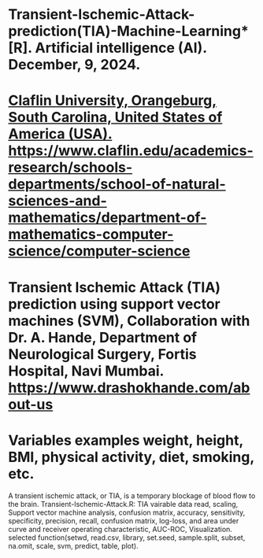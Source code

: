 # Transient-Ischemic-Attack-prediction(TIA)-Machine-Learning* [R]. Artificial intelligence (AI). December, 9, 2024.
# [Claflin University, Orangeburg, South Carolina, United States of America (USA).](https://www.claflin.edu/) https://www.claflin.edu/academics-research/schools-departments/school-of-natural-sciences-and-mathematics/department-of-mathematics-computer-science/computer-science
# Transient Ischemic Attack (TIA) prediction using support vector machines (SVM), Collaboration with Dr. A. Hande, Department of Neurological Surgery, Fortis Hospital, Navi Mumbai. https://www.drashokhande.com/about-us
# Variables examples weight, height, BMI, physical activity, diet, smoking, etc.
A transient ischemic attack, or TIA, is a temporary blockage of blood flow to the brain. 
Transient-Ischemic-Attack.R: TIA vairable data read, scaling, Support vector machine analysis, confusion matrix, accuracy, sensitivity, specificity, precision, recall, confusion matrix, log-loss, and area under curve and receiver operating characteristic, AUC-ROC, Visualization.
selected function(setwd, read.csv, library, set.seed, sample.split, subset, na.omit, scale, svm, predict, table, plot).
